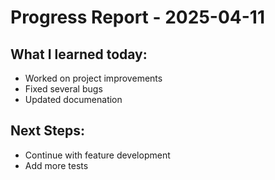 # Progress Report - 2025-04-11
## What I learned today:
- Worked on project improvements
- Fixed several bugs
- Updated documenation

## Next Steps:
- Continue with feature development
- Add more tests
